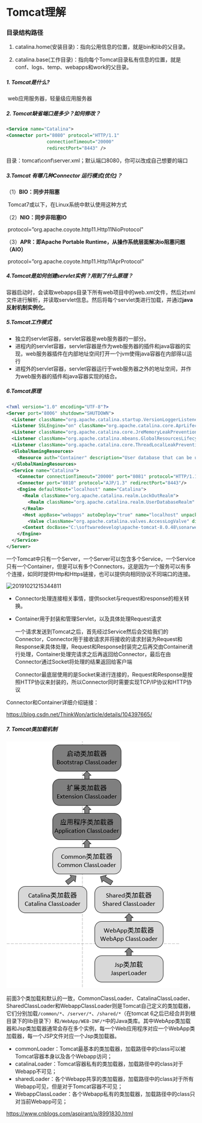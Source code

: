 # Tomcat理解

### 目录结构路径

1. catalina.home(安装目录)：指向公用信息的位置，就是bin和lib的父目录。

2. catalina.base(工作目录)：指向每个Tomcat目录私有信息的位置，就是conf、logs、temp、webapps和work的父目录。

##### 1. Tomcat是什么?

​	web应用服务器，轻量级应用服务器

##### 2. Tomcat缺省端口是多少？如何修改？

~~~XML
<Service name="Catalina">
<Connector port="8080" protocol="HTTP/1.1" 
               connectionTimeout="20000" 
               redirectPort="8443" />
~~~

目录：tomcat\conf\server.xml；默认端口8080，你可以改成自己想要的端口

##### 3.Tomcat 有哪几种Connector 运行模式(优化)？

（1）**BIO：同步并阻塞**

​	Tomcat7或以下，在Linux系统中默认使用这种方式

（2）**NIO：同步非阻塞IO**

​	protocol=”org.apache.coyote.http11.Http11NioProtocol”

（3）**APR：即Apache Portable Runtime，从操作系统层面解决io阻塞问题（AIO）**

​	protocol=”org.apache.coyote.http11.Http11AprProtocol”

##### 4.Tomcat是如何创建servlet实例？用到了什么原理？

​	容器启动时，会读取webapps目录下所有web项目中的web.xml文件，然后对xml文件进行解析，并读取servlet信息。然后将每个servlet类进行加载，并通过**java反射机制实例化**。

##### 5.Tomcat工作模式

- 独立的servlet容器，servlet容器是web服务器的一部分。
- 进程内的servlet容器，servlet容器是作为web服务器的插件和java容器的实现，web服务器插件在内部地址空间打开一个jvm使得java容器在内部得以运行
- 进程外的servlet容器，servlet容器运行于web服务器之外的地址空间，并作为web服务器的插件和java容器实现的结合。

##### 6.Tomcat原理

~~~xml
<?xml version="1.0" encoding="UTF-8"?>
<Server port="8006" shutdown="SHUTDOWN">
  <Listener className="org.apache.catalina.startup.VersionLoggerListener"/>
  <Listener SSLEngine="on" className="org.apache.catalina.core.AprLifecycleListener"/>
  <Listener className="org.apache.catalina.core.JreMemoryLeakPreventionListener"/>
  <Listener className="org.apache.catalina.mbeans.GlobalResourcesLifecycleListener"/>
  <Listener className="org.apache.catalina.core.ThreadLocalLeakPreventionListener"/>
  <GlobalNamingResources>
    <Resource auth="Container" description="User database that can be updated and saved" factory="org.apache.catalina.users.MemoryUserDatabaseFactory" name="UserDatabase" pathname="conf/tomcat-users.xml" type="org.apache.catalina.UserDatabase"/>
  </GlobalNamingResources>
  <Service name="Catalina">
    <Connector connectionTimeout="20000" port="8081" protocol="HTTP/1.1" redirectPort="8443" maxHttpHeaderSize="8192"/>
    <Connector port="8010" protocol="AJP/1.3" redirectPort="8443"/>
    <Engine defaultHost="localhost" name="Catalina">
      <Realm className="org.apache.catalina.realm.LockOutRealm">
        <Realm className="org.apache.catalina.realm.UserDatabaseRealm" resourceName="UserDatabase"/>
      </Realm>
      <Host appBase="webapps" autoDeploy="true" name="localhost" unpackWARs="true">
        <Valve className="org.apache.catalina.valves.AccessLogValve" directory="logs" pattern="%h %l %u %t &quot;%r&quot; %s %b" prefix="localhost_access_log" suffix=".txt"/>
      <Context docBase="C:\softwaredevelop\apache-tomcat-8.0.48\sonarwebapps\api_V2.4.8" path="/api" reloadable="true" source="org.eclipse.jst.j2ee.server:api_V2.4.8"/></Host>
    </Engine>
  </Service>
</Server>
~~~

一个Tomcat中只有一个Server，一个Server可以包含多个Service，一个Service只有一个Container，但是可以有多个Connectors，这是因为一个服务可以有多个连接，如同时提供Http和Https链接，也可以提供向相同协议不同端口的连接。

![20191021215344811](D:\log\日志记录\img\20191021215344811.png)



- Connector处理连接相关事情，提供socket与request和response的相关转换。

- Container用于封装和管理Servlet，以及具体处理Request请求

  一个请求发送到Tomcat之后，首先经过Service然后会交给我们的Connector，Connector用于接收请求并将接收的请求封装为Request和Response来具体处理，Request和Response封装完之后再交由Container进行处理，Container处理完请求之后再返回给Connector，最后在由Connector通过Socket将处理的结果返回给客户端

  Connector最底层使用的是Socket来进行连接的，Request和Response是按照HTTP协议来封装的，所以Connector同时需要实现TCP/IP协议和HTTP协议

Connector和Container详细介绍链接：

https://blog.csdn.net/ThinkWon/article/details/104397665/

##### 7. Tomcat类加载机制

![tomcat-1](./img/tomcat-1.png)

前面3个类加载和默认的一致，CommonClassLoader、CatalinaClassLoader、SharedClassLoader和WebappClassLoader则是Tomcat自己定义的类加载器，它们分别加载`/common/*`、`/server/*`、`/shared/*`（在tomcat 6之后已经合并到根目录下的lib目录下）和`/WebApp/WEB-INF/*`中的Java类库。其中WebApp类加载器和Jsp类加载器通常会存在多个实例，每一个Web应用程序对应一个WebApp类加载器，每一个JSP文件对应一个Jsp类加载器。

- commonLoader：Tomcat最基本的类加载器，加载路径中的class可以被Tomcat容器本身以及各个Webapp访问；
- catalinaLoader：Tomcat容器私有的类加载器，加载路径中的class对于Webapp不可见；
- sharedLoader：各个Webapp共享的类加载器，加载路径中的class对于所有Webapp可见，但是对于Tomcat容器不可见；
- WebappClassLoader：各个Webapp私有的类加载器，加载路径中的class只对当前Webapp可见；

https://www.cnblogs.com/aspirant/p/8991830.html